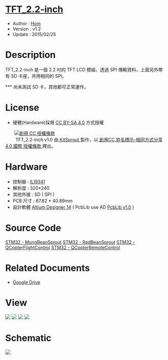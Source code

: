 [TFT_2.2-inch](https://github.com/KitSprout/TFT_2.2-inch)
========
* Author  : [Hom](http://about.me/Hom)
* Version : v1.2
* Update  : 2015/02/25

Description
========
TFT_2.2-inch 是一個 2.2 吋的 TFT LCD 模組，透過 SPI 傳輸資料，上面另外帶有 SD 卡座，共用相同的 SPI。

*** 尚未測試 SD 卡，其他都可正常運作。

License
========
* 硬體(Hardware)採用 [CC BY-SA 4.0](http://creativecommons.org/licenses/by-sa/4.0/deed.zh_TW) 方式授權 
  
　　<a rel="license" href="http://creativecommons.org/licenses/by-sa/4.0/deed.zh_TW"><img alt="創用 CC 授權條款" style="border-width:0" src="http://i.creativecommons.org/l/by-sa/3.0/tw/80x15.png" /></a>  
　　<span xmlns:dct="http://purl.org/dc/terms/" property="dct:title"> TFT_2.2-inch v1.0 </span>由<a xmlns:cc="http://creativecommons.org/ns#" href="https://github.com/KitSprout" property="cc:attributionName" rel="cc:attributionURL"> KitSprout </a>製作，以<a rel="license" href="http://creativecommons.org/licenses/by-sa/4.0/deed.zh_TW"> 創用CC 姓名標示-相同方式分享 4.0 國際 授權條款 </a>釋出。  

Hardware
========
* 控制器 : [ILI9341](http://www.ilitek.com/index.asp)
* 解析度 : 320*240
* 其他外接 : SD ( SPI )
* PCB 尺寸 : 67.82 * 40.89mm
* 設計軟體 [Altium Designer 14](http://www.altium.com/en/products/altium-designer) ( PcbLib use AD [PcbLib v1.0](https://github.com/KitSprout/AltiumDesigner_PcbLibrary/releases/tag/v1.0) ) 

Source Code
========
[STM32 - MungBeanSprout](https://github.com/KitSprout/MungBeanSprout/tree/master/Software/BSM_TestTFT2.2)
[STM32 - RedBeanSprout](https://github.com/KitSprout/RedBeanSprout/tree/master/Software/BSR_TestTFT2.2)
[STM32 - QCopterFlightControl](https://github.com/QCopter/QCopterFlightControl/tree/Pre-v2.2/Software/TEST_QCopterFC_FFCSPI_TFT22)
[STM32 - QCopterRemoteControl](https://github.com/QCopter/QCopterRemoteControl/tree/master/Software/TEST_QCopterRC_FFCSPI-TFT2.2)

Related Documents
========
* [Google Drive](http://goo.gl/J0ovlt)

View
========
<img src="https://lh5.googleusercontent.com/-3nzlZW-4MJ8/U_CiPzzd5MI/AAAAAAAAKiA/tIfi7e3SYCI/s800/DSC_2466.jpg" />
<img src="https://lh4.googleusercontent.com/-xUzBCUzwRlA/U_CiOwgkCPI/AAAAAAAAKhg/tcrF7QWQI4s/s800/DSC_2455.jpg" />
<img src="https://lh6.googleusercontent.com/-QUGGIQQD6Pk/U_CiPPtBd4I/AAAAAAAAKiU/2F-gbQR-T_w/s800/DSC_2449.jpg" />
<img src="https://lh6.googleusercontent.com/-GndqyzcPHuQ/U_CiOnYjg9I/AAAAAAAAKiI/Upfku3Nb418/s800/DSC_2454.jpg" />

Schematic
========
<img src="https://lh6.googleusercontent.com/-wd8W0QbFmVk/U_Cld9vW1oI/AAAAAAAAKlc/9Wgle1PK5iU/s1200/Sch_TFT_2.2-inch_ILI9341.png" />